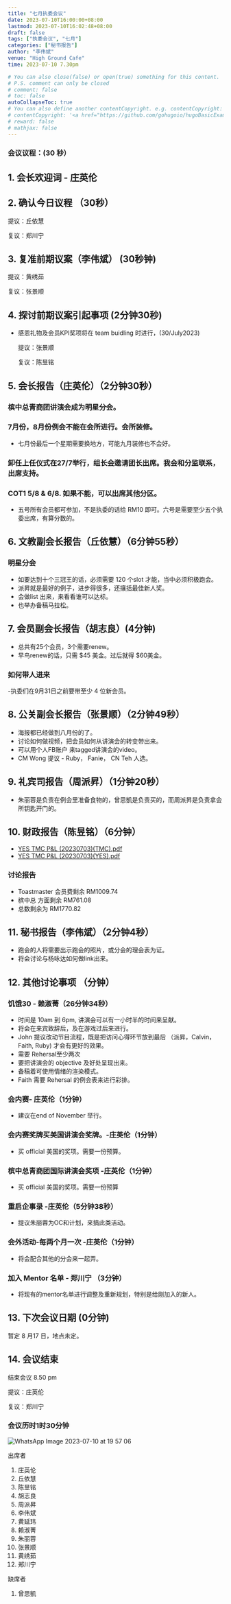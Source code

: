 ```yaml
---
title: "七月执委会议"
date: 2023-07-10T16:00:00+08:00
lastmod: 2023-07-10T16:02:48+08:00
draft: false 
tags: ["执委会议", "七月"]
categories: ["秘书报告"]
author: "李伟斌"
venue: "High Ground Cafe"
time: 2023-07-10 7.30pm

# You can also close(false) or open(true) something for this content.
# P.S. comment can only be closed
# comment: false
# toc: false
autoCollapseToc: true
# You can also define another contentCopyright. e.g. contentCopyright: "This is another copyright."
# contentCopyright: '<a href="https://github.com/gohugoio/hugoBasicExample" rel="noopener" target="_blank">See origin</a>'
# reward: false
# mathjax: false
---
```

<!-- [The Coffee Bean & Tea Leaf The Promenade](https://g.co/kgs/KNgstg) -->
### 会议议程：(30 秒）
## 1. 会长欢迎词 - 庄英伦 



## 2. 确认今日议程 （30秒）

  提议：丘依慧

  复议：郑川宁
 
  
## 3. 复准前期议案（李伟斌） (30秒钟)
  
  提议：黄绣茹

  复议：张景顺


## 4. 探讨前期议案引起事项 (2分钟30秒)

- 感恩礼物及会员KPI奖项将在 team buidling 时进行，(30/July2023)

  提议：张景顺

  复议：陈昱铭


## 5. 会长报告（庄英伦）（2分钟30秒）

### 槟中总青商团讲演会成为明星分会。

### 7月份，8月份例会不能在会所进行。会所装修。
- 七月份最后一个星期需要换地方，可能九月装修也不会好。
  
### 卸任上任仪式在27/7举行，组长会邀请团长出席。我会和分监联系，出席支持。

### COT1 5/8 & 6/8. 如果不能，可以出席其他分区。
- 五号所有会员都可参加，不是执委的话给 RM10 即可。六号是需要至少五个执委出席，有算分数的。


## 6. 文教副会长报告（丘依慧）（6分钟55秒）

### 明星分会
- 如要达到十个三冠王的话，必须需要 120 个slot 才能，当中必须积极跑会。
- 派昇就是最好的例子，进步得很多，还攘括最佳新人奖。
- 会做list 出来，来看看谁可以达标。
- 也举办备稿马拉松。


## 7. 会员副会长报告（胡志良）(4分钟)

- 总共有25个会员，3个需要renew。
- 早鸟renew的话，只需 $45 美金。过后就得 $60美金。

### 如何带人进来
-执委们在9月31日之前要带至少 4 位新会员。


## 8. 公关副会长报告（张景顺）（2分钟49秒）

- 海报都已经做到八月份的了。
- 讨论如何做视频，把会员如何从讲演会的转变带出来。
- 可以用个人FB账户 来tagged讲演会的video。
- CM Wong 提议 - Ruby， Fanie， CN Teh 人选。


## 9. 礼宾司报告（周派昇）（1分钟20秒）

- 朱丽蓉是负责在例会里准备食物的，曾思凱是负责买的，而周派昇是负责拿会所钥匙开门的。


## 10. 财政报告（陈昱铭）（6分钟）

- [YES TMC P&L (20230703)(TMC).pdf](https://github.com/ytyeoh/tmc/files/12004386/YES.TMC.P.L.20230703.TMC.pdf)
- [YES TMC P&L (20230703)(YES).pdf](https://github.com/ytyeoh/tmc/files/12004387/YES.TMC.P.L.20230703.YES.pdf)

### 讨论报告

- Toastmaster 会员费剩余 RM1009.74
- 槟中总 方面剩余 RM761.08
- 总数剩余为 RM1770.82


## 11. 秘书报告（李伟斌）（2分钟4秒）

- 跑会的人将需要出示跑会的照片，或分会的理会表为证。
- 将会讨论与杨咏达如何做link出来。


## 12. 其他讨论事项 （分钟）

### 饥饿30 - 赖淑菁（26分钟34秒）
- 时间是 10am 到 6pm, 讲演会可以有一小时半的时间来呈献。
- 将会在来宾致辞后，及在游戏过后来进行。
- John 提议改动节目流程，既是把访问心得环节放到最后 （派昇，Calvin， Faith, Ruby) 才会有更好的效果。
- 需要 Rehersal至少两次
- 要把讲演会的 objective 及好处呈现出来。
- 备稿着可使用情绪的渲染模式。
- Faith 需要 Rehersal 的例会表来进行彩排。

### 会内赛- 庄英伦（1分钟）
- 建议在end of November 举行。
  

### 会内赛奖牌买美国讲演会奖牌。-庄英伦（1分钟）
- 买 official 美国的奖项。需要一份预算。

### 槟中总青商团国际讲演会奖项 -庄英伦（1分钟）
- 买 official 美国的奖项。需要一份预算


### 重启企事录 -庄英伦（5分钟38秒）
- 提议朱丽蓉为OC和计划，来搞此类活动。


### 会外活动-每两个月一次 -庄英伦（1分钟）
- 将会配合其他的分会来一起弄。


### 加入 Mentor 名单 - 郑川宁 （3分钟）
- 将现有的mentor名单进行调整及重新规划，特别是给刚加入的新人。


## 13. 下次会议日期 (0分钟)
   暂定 8 月17 日，地点未定。



## 14. 会议结束
结束会议 8.50 pm

  提议：庄英伦

  复议：郑川宁

 
 
### 会议历时1时30分钟

![WhatsApp Image 2023-07-10 at 19 57 06](https://github.com/ytyeoh/tmc/assets/40177121/bf6699dc-1149-4a37-8c2d-f657f2c6a78a)



出席者
1. 庄英伦
2. 丘依慧
3. 陈昱铭
4. 胡志良
5. 周派昇
6. 李伟斌
7. 黄延玮
8. 赖淑菁
9. 朱丽蓉  
10. 张景顺
11. 黄绣茹
12. 郑川宁


缺席者
1. 曾思凱
